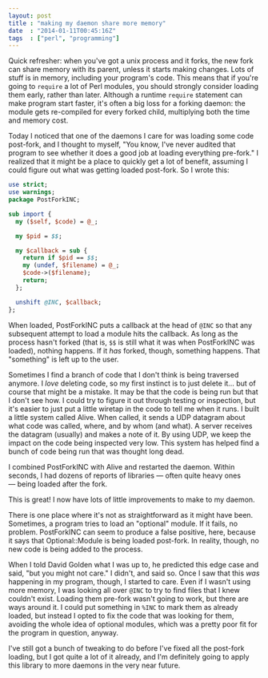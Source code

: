 ```yaml
---
layout: post
title : "making my daemon share more memory"
date  : "2014-01-11T00:45:16Z"
tags  : ["perl", "programming"]
---
```

Quick refresher:  when you've got a unix process and it forks, the new fork can share memory with its parent, unless it starts making changes.  Lots of stuff is in memory, including your program's code.  This means that if you're going to `require` a lot of Perl modules, you should strongly consider loading them early, rather than later.  Although a runtime `require` statement can make program start faster, it's often a big loss for a forking daemon: the module gets re-compiled for every forked child, multiplying both the time and memory cost.

Today I noticed that one of the daemons I care for was loading some code
post-fork, and I thought to myself, "You know, I've never audited that program
to see whether it does a good job at loading everything pre-fork."  I realized
that it might be a place to quickly get a lot of benefit, assuming I could
figure out what was getting loaded post-fork.  So I wrote this:

```perl
use strict;
use warnings;
package PostForkINC;

sub import {
  my ($self, $code) = @_;

  my $pid = $$;

  my $callback = sub {
    return if $pid == $$;
    my (undef, $filename) = @_;
    $code->($filename);
    return;
  };

  unshift @INC, $callback;
};
```

When loaded, PostForkINC puts a callback at the head of `@INC` so that any
subsequent attempt to load a module hits the callback.  As long as the process
hasn't forked (that is, `$$` is still what it was when PostForkINC was loaded),
nothing happens.  If it *has* forked, though, something happens.  That
"something" is left up to the user.

Sometimes I find a branch of code that I don't think is being traversed
anymore.  I *love* deleting code, so my first instinct is to just delete it…
but of course that might be a mistake.  It may be that the code is being run
but that I don't see how.  I could try to figure it out through testing or
inspection, but it's easier to just put a little wiretap in the code to tell me
when it runs.  I built a little system called Alive.  When called, it sends a
UDP datagram about what code was called, where, and by whom (and what).  A
server receives the datagram (usually) and makes a note of it.  By using UDP,
we keep the impact on the code being inspected very low.  This system has
helped find a bunch of code being run that was thought long dead.

I combined PostForkINC with Alive and restarted the daemon.  Within seconds, I
had dozens of reports of libraries — often quite heavy ones — being loaded
after the fork.

This is great!  I now have lots of little improvements to make to my daemon.

There is one place where it's not as straightforward as it might have been.
Sometimes, a program tries to load an "optional" module.  If it fails, no
problem.  PostForkINC can seem to produce a false positive, here, because it
says that Optional::Module is being loaded post-fork.  In reality, though, no
new code is being added to the process.

When I told David Golden what I was up to, he predicted this edge case and
said, "but you might not care."  I didn't, and said so.  Once I saw that this
*was* happening in my program, though, I started to care.  Even if I wasn't
using more memory, I was looking all over `@INC` to try to find files that I
knew couldn't exist.  Loading them pre-fork wasn't going to work, but there are
ways around it.  I could put something in `%INC` to mark them as already
loaded, but instead I opted to fix the code that was looking for them, avoiding
the whole idea of optional modules, which was a pretty poor fit for the program
in question, anyway.

I've still got a bunch of tweaking to do before I've fixed all the post-fork
loading, but I got quite a lot of it already, and I'm definitely going to apply
this library to more daemons in the very near future.

